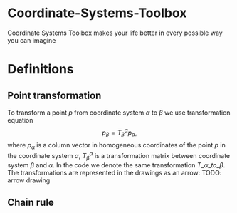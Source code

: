 # Coordinate-Systems-Toolbox
Coordinate Systems Toolbox makes your life better in every possible way you can imagine

# Definitions
## Point transformation
To transform a point $p$ from coordinate system $\alpha$ to $\beta$ we use transformation equation 
$$ p_\beta = T^\alpha_\beta p_\alpha,$$
where $p_\alpha$ is a column vector in homogeneous coordinates of the point $p$ in the coordinate system $\alpha$, $T^\alpha_\beta$ is a transformation matrix between coordinate system $\beta$ and $\alpha$. In the code we denote the same transformation $T\_\alpha\_to\_\beta$. The transformations are represented in the drawings as an arrow:
TODO: arrow drawing

## Chain rule
